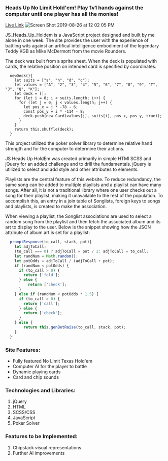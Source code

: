 ### Heads Up No Limit Hold'em! Play 1v1 hands against the computer until one player has all the monies!

[Live Link](https://acesandeights.firebaseapp.com//)
![Screen Shot 2019-08-26 at 12 02 05 PM](https://user-images.githubusercontent.com/16912968/63716023-e4bebb80-c7f9-11e9-8be3-afd72c9e597a.png)

JS_Heads_Up_Holdem is a JavaScript project designed and built by me alone in one week. The site provides the user with the experience of battling wits against an artifical intelligence embodiment of the legendary Teddy KGB as Mike McDermott from the movie Rounders.

The deck was built from a sprite sheet. When the deck is populated with cards, the relative position on intended card is specified by coordinates.

``` javsacript
  newDeck(){
    let suits = ["s", "h", "d", "c"];
    let values = ["A", "2", "3", "4", "5", "6", "7", "8", "9", "T", "J", "Q", "K"];
    let deck = [];
    for (let i = 0; i < suits.length; i++) {
      for (let j = 0; j < values.length; j++) {
        let pos_x = j * -78 - 6;
        const pos_y = i * -114 - 8;
        deck.push(new Card(values[j], suits[i], pos_x, pos_y, true));
      }
    }
    return this.shuffle(deck);
  }
```

This project utilized the poker solver library to determine relative hand strength and for the computer to determine their actions.

JS Heads Up HoldEm was created primarily in simple HTMl SCSS and jQuery for an added challenge and to drill the fundamentals. jQuery is utilized to select and add style and other attributes to elements.

Playlists are the central feature of this website.  To reduce redundancy, the same song can be added to multiple playlists and a playlist can have many songs. After all, it is not a traditional library where one user checks out a song for their playlist, making it unavailable to the rest of the population. To accomplish this, an entry in a join table of Songlists, foreign keys to songs and playlists, is created to make the association.

When viewing a playlist, the Songlist associations are used to select a random song from the playlist and then fetch the associated album and its art to display to the user. Below is the snippet showing how the JSON attribute of album art is set for a playlist:

``` javascript
  promptResponse(to_call, stack, pot){
    let adjToCall;
    (to_call === 0) ? adjToCall = pot / 2: adjToCall = to_call;
    let randNum = Math.random();
    let potOdds = adjToCall / (adjToCall + pot); 
    if (randNum < potOdds) {
      if (to_call > 0) {
        return ['fold'];
      } else {
          return ['check'];
      }
    } else if (randNum < potOdds * 1.5) {
      if (to_call > 0) {
        return ['call'];
      } else {
        return ['check'];
      }
    } else {
        return this.genBetRaise(to_call, stack, pot);
    }
  }
```


### Site Features:

* Fully featured No Limit Texas Hold'em
* Computer AI for the player to battle
* Dynamic playing cards
* Card and chip sounds

### Technologies and Libraries:
 1. jQuery
 2. HTML
 3. SCSS/CSS
 4. JavaScript
 5. Poker Solver

### Features to be Implemented:
 1. Chipstack visual representations
 2. Further AI improvements
